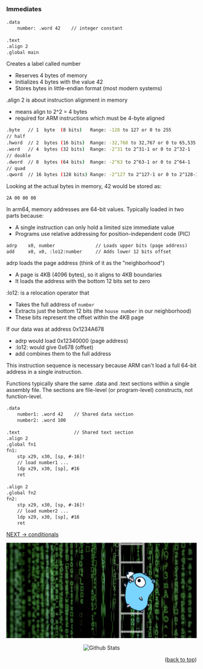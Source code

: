 ### Immediates
```arm
.data
    number: .word 42    // integer constant

.text
.align 2
.global main
```
Creates a label called number
- Reserves 4 bytes of memory
- Initializes 4 bytes with the value 42
- Stores bytes in little-endian format (most modern systems)

.align 2 is about instruction alignment in memory

- means align to 2^2 = 4 bytes
- required for ARM instructions which must be 4-byte aligned


```bash
.byte   // 1  byte  (8 bits)   Range: -128 to 127 or 0 to 255
// half
.hword  // 2  bytes (16 bits)  Range: -32,768 to 32,767 or 0 to 65,535
.word   // 4  bytes (32 bits)  Range: -2^31 to 2^31-1 or 0 to 2^32-1
// double
.dword  // 8  bytes (64 bits)  Range: -2^63 to 2^63-1 or 0 to 2^64-1
// quad
.qword  // 16 bytes (128 bits) Range: -2^127 to 2^127-1 or 0 to 2^128-1
```
Looking at the actual bytes in memory, 42 would be stored as:

```arm
2A 00 00 00
```
In arm64, memory addresses are 64-bit values. Typically loaded in two parts because:

- A single instruction can only hold a limited size immediate value
- Programs use relative addressing for position-independent code (PIC)

```arm
adrp    x0, number               // Loads upper bits (page address)
add     x0, x0, :lo12:number     // Adds lower 12 bits offset
```
adrp loads the page address (think of it as the "neighborhood")

- A page is 4KB (4096 bytes), so it aligns to 4KB boundaries
- It loads the address with the bottom 12 bits set to zero

:lo12: is a relocation operator that

- Takes the full address of `number`
- Extracts just the bottom 12 bits (the `house number` in our neighborhood)
- These bits represent the offset within the 4KB page

If our data was at address 0x1234A678

- adrp would load 0x12340000 (page address)
- :lo12: would give 0x678 (offset)
- add combines them to the full address

This instruction sequence is necessary because ARM can't load a full 64-bit address in a single instruction.

Functions typically share the same .data and .text sections within a single assembly file. The sections are file-level (or program-level) constructs, not function-level.

```arm
.data
    number1: .word 42    // Shared data section
    number2: .word 100
    
.text                    // Shared text section
.align 2
.global fn1
fn1:
    stp x29, x30, [sp, #-16]!
    // load number1 ...
    ldp x29, x30, [sp], #16
    ret

.align 2
.global fn2
fn2:
    stp x29, x30, [sp, #-16]!
    // load number2 ...
    ldp x29, x30, [sp], #16
    ret
```

[NEXT -> conditionals](conditional.md)

<div align="center">
	<img src="../img/argo-mascot.jpg" alt="Logo">
</div>
<p align="center">
	<img src="https://raw.githubusercontent.com/bornmay/bornmay/Update/svg/Bottom.svg" alt="Github Stats" />
</p>
<p align="right">(<a href="#top">back to top</a>)</p>